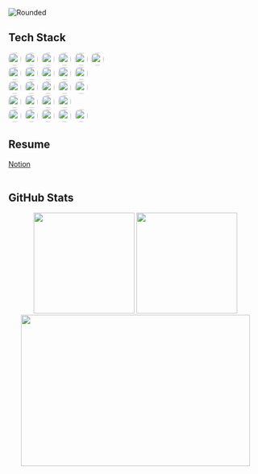![Rounded](https://capsule-render.vercel.app/api?type=rounded&color=0:151A37,40:D9BD89,60:D9BB96,100:403F51&text=Welcome!&fontAlignY=50&fontSize=60&height=160&desc=ideal's%20GitHub&descAlignY=75&descAlign=60)

<!--내용 부분-->
<h2>Tech Stack</h2>
<div>
    <img src="https://img.shields.io/badge/html5-E34F26.svg?style=flat-rounded&logo=html5&logoColor=white" style="border-radius: 10px; height: 25px;"/>&nbsp
    <img src="https://img.shields.io/badge/css3-1572B6.svg?style=flat-rounded&logo=css3&logoColor=white" style="border-radius: 10px; height: 25px;"/>&nbsp
    <img src="https://img.shields.io/badge/javascript-F7DF1E.svg?style=flat-rounded&logo=javascript&logoColor=black" style="border-radius: 10px; height: 25px;"/>&nbsp
    <img src="https://img.shields.io/badge/react-61DAFB.svg?style=flat-rounded&logo=react&logoColor=20232a" style="border-radius: 10px; height: 25px;"/>&nbsp
    <img src="https://img.shields.io/badge/styled--components-DB7093?style=flat-rounded&logo=styled-components&logoColor=white" style="border-radius: 10px; height: 25px;"/>&nbsp
    <img src="https://img.shields.io/badge/recoil-3578E5?style=flat-rounded&logo=recoil&logoColor=white" style="border-radius: 10px; height: 25px;"/>&nbsp
</div>
<div>
    <img src="https://img.shields.io/badge/java-007396.svg?style=flat-rounded&logo=java&logoColor=white" style="border-radius: 10px; height: 25px;"/>&nbsp
    <img src="https://img.shields.io/badge/django-092E20.svg?style=flat-rounded&logo=django&logoColor=white" style="border-radius: 10px; height: 25px;"/>&nbsp
    <img src="https://img.shields.io/badge/spring%20boot-6DB33F.svg?style=flat-rounded&logo=springboot&logoColor=white" style="border-radius: 10px; height: 25px;"/>&nbsp
    <img src="https://img.shields.io/badge/node.js-339933.svg?style=flat-rounded&logo=nodedotjs&logoColor=white" style="border-radius: 10px; height: 25px;"/>&nbsp
    <img src="https://img.shields.io/badge/express-000000.svg?style=flat-rounded&logo=express&logoColor=white" style="border-radius: 10px; height: 25px;"/>&nbsp
</div>
<div>
    <img src="https://img.shields.io/badge/python-3776AB?style=flat-rounded&logo=python&logoColor=ffdd54" style="border-radius: 10px; height: 25px;"/>&nbsp
    <img src="https://img.shields.io/badge/pandas-150458.svg?style=flat-rounded&logo=pandas&logoColor=white" style="border-radius: 10px; height: 25px;"/>&nbsp
    <img src="https://img.shields.io/badge/numpy-013243.svg?style=flat-rounded&logo=numpy&logoColor=white" style="border-radius: 10px; height: 25px;"/>&nbsp
    <img src="https://img.shields.io/badge/matplotlib-11557c.svg?style=flat-rounded&logo=matplotlib&logoColor=white" style="border-radius: 10px; height: 25px;"/>&nbsp
    <img src="https://img.shields.io/badge/opencv-5C3EE8.svg?style=flat-rounded&logo=opencv&logoColor=white" style="border-radius: 10px; height: 25px;"/>&nbsp
</div>
<div>
    <img src="https://img.shields.io/badge/mongodb-47A248.svg?style=flat-rounded&logo=mongodb&logoColor=white" style="border-radius: 10px; height: 25px;"/>&nbsp
    <img src="https://img.shields.io/badge/mongoose-880000.svg?style=flat-rounded&logo=mongoose&logoColor=white" style="border-radius: 10px; height: 25px;"/>&nbsp
    <img src="https://img.shields.io/badge/mysql-4479A1.svg?style=flat-rounded&logo=mysql&logoColor=white" style="border-radius: 10px; height: 25px;"/>&nbsp
    <img src="https://img.shields.io/badge/postgresql-336791.svg?style=flat-rounded&logo=postgresql&logoColor=white" style="border-radius: 10px; height: 25px;"/>&nbsp
</div>
<div>
    <img src="https://img.shields.io/badge/git-F05032.svg?style=flat-rounded&logo=git&logoColor=white" style="border-radius: 10px; height: 25px;"/>&nbsp
    <img src="https://img.shields.io/badge/github-181717.svg?style=flat-rounded&logo=github&logoColor=white" style="border-radius: 10px; height: 25px;"/>&nbsp
    <img src="https://img.shields.io/badge/notion-000000.svg?style=flat-rounded&logo=notion&logoColor=white" style="border-radius: 10px; height: 25px;"/>&nbsp
    <img src="https://img.shields.io/badge/slack-4A154B.svg?style=flat-rounded&logo=slack&logoColor=white" style="border-radius: 10px; height: 25px;"/>&nbsp
    <img src="https://img.shields.io/badge/jira-0052CC.svg?style=flat-rounded&logo=jira&logoColor=white" style="border-radius: 10px; height: 25px;"/>&nbsp
</div>

<h2>Resume</h2>
<a href="https://superb-chickadee-123.notion.site/d6eebab83c954bac97d21bcff38c5e78" target="_blank">Notion</a>

<br>
<br>

<h2>GitHub Stats</h2>
<div align=center>
  <div>
    <img src="https://github-readme-stats.vercel.app/api?username=ideal402&show_icons=true&title_color=D9BD89&text_color=F2DFBB&bg_color=0D0D0D&icon_color=2B4C8C&border_color=151A37&border_radius=10&hide_border=false" style="height: 200px;">
    <img src="https://github-readme-stats.vercel.app/api/top-langs/?username=ideal402&exclude_repo=ideal402.github.io,CircusCircuit-unity-project,CV-unity-project&layout=donut&title_color=D9BD89&text_color=F2E9D8&bg_color=0D0D0D&icon_color=2B4C8C&border_color=151A37&border_radius=10&hide_border=false&show_icons=true" style="height: 200px;">
  </div>
  <div>
    <img src="https://github-readme-activity-graph.vercel.app/graph?username=ideal402&bg_color=0D0D0D&color=D9BD89&line=F3E5C0&point=D9BD89&area=true&border_color=151A37&hide_border=true" style="width: 95%; height:300px">

  </div>
</div>

